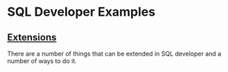 # SQL Developer Examples
## [Extensions](extension)
There are a number of things that can be extended in SQL developer and a number of ways to do it.
